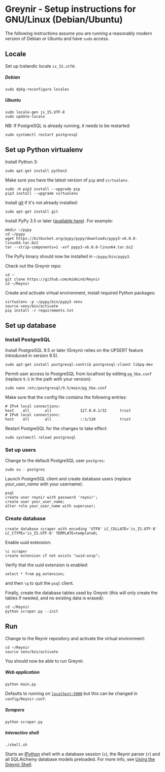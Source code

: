 # Greynir - Setup instructions for GNU/Linux (Debian/Ubuntu)

The following instructions assume you are running a reasonably modern 
version of Debian or Ubuntu and have `sudo` access.

## Locale

Set up Icelandic locale `is_IS.utf8`:

##### Debian

```
sudo dpkg-reconfigure locales
```

##### Ubuntu

```
sudo locale-gen is_IS.UTF-8
sudo update-locale
```

NB: If PostgreSQL is already running, it needs to be restarted:

```
sudo systemctl restart postgresql
```

## Set up Python virtualenv

Install Python 3:

```
sudo apt-get install python3
```

Make sure you have the latest version of `pip` and `virtualenv`.

```
sudo -H pip3 install --upgrade pip
pip3 install --upgrade virtualenv
```

Install [git](https://git-scm.com) if it's not already installed:

```
sudo apt-get install git
```

Install PyPy 3.5 or later ([available here](http://pypy.org/download.html)). 
For example:

```
mkdir ~/pypy
cd ~/pypy
wget https://bitbucket.org/pypy/pypy/downloads/pypy3-v6.0.0-linux64.tar.bz2
tar --strip-components=1 -xvf pypy3-v6.0.0-linux64.tar.bz2
```

The PyPy binary should now be installed in `~/pypy/bin/pypy3`.

Check out the Greynir repo:

```
cd ~
git clone https://github.com/mideind/Reynir
cd ~/Reynir
```

Create and activate virtual environment, install required Python packages:

```
virtualenv -p ~/pypy/bin/pypy3 venv
source venv/bin/activate
pip install -r requirements.txt
```

## Set up database

### Install PostgreSQL

Install PostgreSQL 9.5 or later (Greynir relies on the UPSERT feature 
introduced in version 9.5).

```
sudo apt-get install postgresql-contrib postgresql-client libpq-dev
```

Permit user access to PostgreSQL from localhost by editing `pg_hba.conf`
(replace `9.5` in the path with your version):

```
sudo nano /etc/postgresql/9.5/main/pg_hba.conf
```

Make sure that the config file contains the following entries:

```
# IPv4 local connections:
host    all       all             127.0.0.1/32      trust
# IPv6 local connections:
host    all       all             ::1/128           trust
```

Restart PostgreSQL for the changes to take effect:

```
sudo systemctl reload postgresql
```

### Set up users

Change to the default PostgreSQL user `postgres`:

```
sudo su - postgres
```

Launch PostgreSQL client and create database users 
(replace *your_user_name* with your username):

```
psql
create user reynir with password 'reynir';
create user your_user_name;
alter role your_user_name with superuser;
```

### Create database

```
create database scraper with encoding 'UTF8' LC_COLLATE='is_IS.UTF-8' LC_CTYPE='is_IS.UTF-8' TEMPLATE=template0;
```

Enable uuid extension:

```
\c scraper
create extension if not exists "uuid-ossp";
```

Verify that the uuid extension is enabled:

```
select * from pg_extension;
```

and then `\q` to quit the `psql` client.

Finally, create the database tables used by Greynir (this will only create
the tables if needed, and no existing data is erased):

```
cd ~/Reynir
python scraper.py --init
```

## Run

Change to the Reynir repository and activate the virtual environment:

```
cd ~/Reynir
source venv/bin/activate
```

You should now be able to run Greynir.

##### Web application

```
python main.py
```

Defaults to running on [`localhost:5000`](http://localhost:5000) but this 
can be changed in `config/Reynir.conf`.

##### Scrapers

```
python scraper.py
```

##### Interactive shell

```
./shell.sh
```

Starts an [IPython](https://ipython.org) shell with a database session (`s`), 
the Reynir parser (`r`) and all SQLAlchemy database models preloaded. For more 
info, see [Using the Greynir Shell](shell.md).
